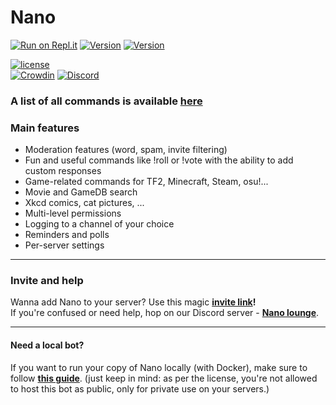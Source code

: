 # Nano
[![Run on Repl.it](https://repl.it/badge/github/DefaultSimon/Nano)](https://repl.it/github/DefaultSimon/Nano)
[![Version](https://img.shields.io/badge/live%20version-3.8.3-green.svg)](https://discord.nanobot.pw/) 
[![Version](https://img.shields.io/badge/GitHub%20version-3.8.3-green.svg)](https://nanobot.pw/) 

[![license](https://img.shields.io/badge/license-CC%20BY--NC--SA%204.0-green.svg)](https://github.com/DefaltSimon/Nano/blob/master/LICENSE)  
[![Crowdin](https://d322cqt584bo4o.cloudfront.net/nano-discord-bot/localized.svg)](https://crowdin.com/project/nano-discord-bot) 
[![Discord](https://img.shields.io/discord/132905482271719424.svg?label=discord)](http://discord.nanobot.pw)  

  
### A list of all commands is available [here](http://nanobot.pw/commands.html)  
  
### Main features  
* Moderation features (word, spam, invite filtering)  
* Fun and useful commands like !roll or !vote with the ability to add custom responses  
* Game-related commands for TF2, Minecraft, Steam, osu!...  
* Movie and GameDB search  
* Xkcd comics, cat pictures, ...  
* Multi-level permissions  
* Logging to a channel of your choice
* Reminders and polls
* Per-server settings  
  
---

### Invite and help  
  
Wanna add Nano to your server? Use this magic **[invite link](https://invite.nanobot.pw)!**  
If you're confused or need help, hop on our Discord server - **[Nano lounge](http://discord.nanobot.pw)**.  

----

#### Need a local bot?
If you want to run your copy of Nano locally (with Docker), make sure to follow **[this guide](https://nanobot.pw/blogs/docker_support.html)**. (just keep in mind: as per the license, you're not allowed to host this bot as public, only for private use on your servers.)
